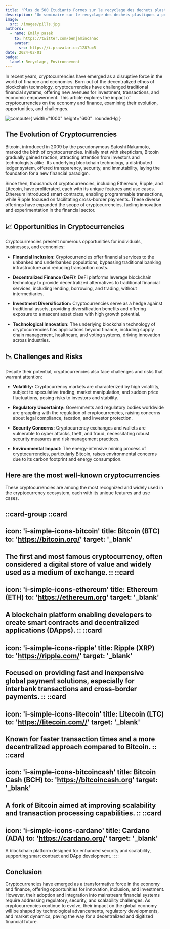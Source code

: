 ```yaml
---
title: 'Plus de 500 Etudiants Formes sur le recyclage des dechets plastiques'
description: "Un seminaire sur le recyclage des dechets plastiques a permis de former plus de 500 etudiants sur les enjeux environnementaux et les solutions durables."
image:
  src: /images/pills.jpg
authors:
  - name: Emily pasek
    to: https://twitter.com/benjamincanac
    avatar:
      src: https://i.pravatar.cc/128?u=5
date: 2024-02-01
badge:
  label: Recyclage, Environnement
---
```


In recent years, cryptocurrencies have emerged as a disruptive force in the world of finance and economics. Born out of the decentralized ethos of blockchain technology, cryptocurrencies have challenged traditional financial systems, offering new avenues for investment, transactions, and economic empowerment. This article explores the impact of cryptocurrencies on the economy and finance, examining their evolution, opportunities, and challenges.

![computer](https://picsum.photos/id/3/1000/600){ width="1000" height="600" .rounded-lg }

## The Evolution of Cryptocurrencies

Bitcoin, introduced in 2009 by the pseudonymous Satoshi Nakamoto, marked the birth of cryptocurrencies. Initially met with skepticism, Bitcoin gradually gained traction, attracting attention from investors and technologists alike. Its underlying blockchain technology, a distributed ledger system, offered transparency, security, and immutability, laying the foundation for a new financial paradigm.

Since then, thousands of cryptocurrencies, including Ethereum, Ripple, and Litecoin, have proliferated, each with its unique features and use cases. Ethereum introduced smart contracts, enabling programmable transactions, while Ripple focused on facilitating cross-border payments. These diverse offerings have expanded the scope of cryptocurrencies, fueling innovation and experimentation in the financial sector.

## 📈 Opportunities in Cryptocurrencies

Cryptocurrencies present numerous opportunities for individuals, businesses, and economies:

- **Financial Inclusion:** Cryptocurrencies offer financial services to the unbanked and underbanked populations, bypassing traditional banking infrastructure and reducing transaction costs.

- **Decentralized Finance (DeFi):** DeFi platforms leverage blockchain technology to provide decentralized alternatives to traditional financial services, including lending, borrowing, and trading, without intermediaries.

- **Investment Diversification:** Cryptocurrencies serve as a hedge against traditional assets, providing diversification benefits and offering exposure to a nascent asset class with high growth potential.

- **Technological Innovation:** The underlying blockchain technology of cryptocurrencies has applications beyond finance, including supply chain management, healthcare, and voting systems, driving innovation across industries.

## 📉 Challenges and Risks

Despite their potential, cryptocurrencies also face challenges and risks that warrant attention:

- **Volatility:** Cryptocurrency markets are characterized by high volatility, subject to speculative trading, market manipulation, and sudden price fluctuations, posing risks to investors and stability.

- **Regulatory Uncertainty:** Governments and regulatory bodies worldwide are grappling with the regulation of cryptocurrencies, raising concerns about legal compliance, taxation, and investor protection.

- **Security Concerns:** Cryptocurrency exchanges and wallets are vulnerable to cyber attacks, theft, and fraud, necessitating robust security measures and risk management practices.

- **Environmental Impact:** The energy-intensive mining process of cryptocurrencies, particularly Bitcoin, raises environmental concerns due to its carbon footprint and energy consumption.


## Here are the most well-known cryptocurrencies

These cryptocurrencies are among the most recognized and widely used in the cryptocurrency ecosystem, each with its unique features and use cases.

::card-group
  ::card
  ---
  icon: 'i-simple-icons-bitcoin'
  title: Bitcoin (BTC)
  to: 'https://bitcoin.org/'
  target: '_blank'
  ---
  The first and most famous cryptocurrency, often considered a digital store of value and widely used as a medium of exchange.
  ::
  ::card
  ---
  icon: 'i-simple-icons-ethereum'
  title: Ethereum (ETH)
  to: 'https://ethereum.org'
  target: '_blank'
  ---
  A blockchain platform enabling developers to create smart contracts and decentralized applications (DApps).
  ::
  ::card
  ---
  icon: 'i-simple-icons-ripple'
  title: Ripple (XRP)
  to: 'https://ripple.com/'
  target: '_blank'
  ---
  Focused on providing fast and inexpensive global payment solutions, especially for interbank transactions and cross-border payments.
  ::
  ::card
  ---
  icon: 'i-simple-icons-litecoin'
  title: Litecoin (LTC)
  to: 'https://litecoin.com//'
  target: '_blank'
  ---
  Known for faster transaction times and a more decentralized approach compared to Bitcoin.
  ::
  ::card
  ---
  icon: 'i-simple-icons-bitcoincash'
  title: Bitcoin Cash (BCH)
  to: 'https://bitcoincash.org'
  target: '_blank'
  ---
  A fork of Bitcoin aimed at improving scalability and transaction processing capabilities.
  ::
  ::card
  ---
  icon: 'i-simple-icons-cardano'
  title: Cardano (ADA)
  to: 'https://cardano.org/'
  target: '_blank'
  ---
  A blockchain platform designed for enhanced security and scalability, supporting smart contract and DApp development.
  ::
::

## Conclusion

Cryptocurrencies have emerged as a transformative force in the economy and finance, offering opportunities for innovation, inclusion, and investment. However, their adoption and integration into mainstream financial systems require addressing regulatory, security, and scalability challenges. As cryptocurrencies continue to evolve, their impact on the global economy will be shaped by technological advancements, regulatory developments, and market dynamics, paving the way for a decentralized and digitized financial future.
